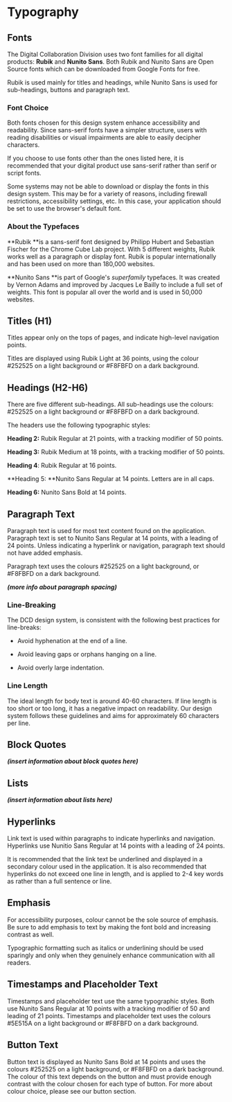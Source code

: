 # Typography

## Fonts

The Digital Collaboration Division uses two font families for all digital products: **Rubik** and **Nunito Sans**. Both Rubik and Nunito Sans are Open Source fonts which can be downloaded from Google Fonts for free.

Rubik is used mainly for titles and headings, while Nunito Sans is used for sub-headings, buttons and paragraph text.

### Font Choice

Both fonts chosen for this design system enhance accessibility and readability. Since sans-serif fonts have a simpler structure, users with reading disabilities or visual impairments are able to easily decipher characters.

If you choose to use fonts other than the ones listed here, it is recommended that your digital product use sans-serif rather than serif or script fonts.

Some systems may not be able to download or display the fonts in this design system. This may be for a variety of reasons, including firewall restrictions, accessibility settings, etc. In this case, your application should be set to use the browser's default font.

### About the Typefaces

**Rubik **is a sans-serif font designed by Philipp Hubert and Sebastian Fischer for the Chrome Cube Lab project. With 5 different weights, Rubik works well as a paragraph or display font. Rubik is popular internationally and has been used on more than 180,000 websites.

**Nunito Sans **is part of Google's _superfamily_ typefaces. It was created by Vernon Adams and improved by Jacques Le Bailly to include a full set of weights. This font is popular all over the world and is used in 50,000 websites.

## Titles \(H1\)

Titles appear only on the tops of pages, and indicate high-level navigation points.

Titles are displayed using Rubik Light at 36 points, using the colour \#252525 on a light background or \#F8FBFD on a dark background.

## Headings \(H2-H6\)

There are five different sub-headings.  All sub-headings use the colours: \#252525 on a light background or  \#F8FBFD on a dark background.

The headers use the following typographic styles:

**Heading 2:** Rubik Regular at 21 points, with a tracking modifier of 50 points.

**Heading 3:** Rubik Medium at 18 points, with a tracking modifier of 50 points.

**Heading 4**: Rubik Regular at 16 points.

**Heading 5: **Nunito Sans Regular at 14 points. Letters are in all caps.

**Heading 6:** Nunito Sans Bold at 14 points.

## Paragraph Text

Paragraph text is used for most text content found on the application. Paragraph text is set to Nunito Sans Regular at 14 points, with a leading of 24 points. Unless indicating a hyperlink or navigation, paragraph text should not have added emphasis.

Paragraph text uses the colours \#252525 on a light background, or \#F8FBFD on a dark background.

_**\(more info about paragraph spacing\)**_

### Line-Breaking

The DCD design system, is consistent with the following best practices for line-breaks:

* Avoid hyphenation at the end of a line.

* Avoid leaving gaps or orphans hanging on a line.

* Avoid overly large indentation.

### Line Length

The ideal length for body text is around 40-60 characters. If line length is too short or too long, it has a negative impact on readability. Our design system follows these guidelines and aims for approximately 60 characters per line.

## Block Quotes

_**\(insert information about block quotes here\)**_

## Lists

_**\(insert information about lists here\)**_

## Hyperlinks

Link text is used within paragraphs to indicate hyperlinks and navigation. Hyperlinks use Nunitio Sans Regular at 14 points with a leading of 24 points.

It is recommended that the link text be underlined and displayed in a secondary colour used in the application. It is also recommended that hyperlinks do not exceed one line in length, and is applied to 2-4 key words as rather than a full sentence or line.

## Emphasis

For accessibility purposes, colour cannot be the sole source of emphasis. Be sure to add emphasis to text by making the font bold and increasing contrast as well.

Typographic formatting such as italics or underlining should be used sparingly and only when they genuinely enhance communication with all readers.

## Timestamps and Placeholder Text

Timestamps and placeholder text use the same typographic styles. Both use Nunito Sans Regular at 10 points with a tracking modifier of 50 and leading of 21 points. Timestamps and placeholder text uses the colours \#5E515A on a light background or  \#F8FBFD on a dark background.

## Button Text

Button text is displayed as Nunito Sans Bold at 14 points and uses the colours \#252525 on a light background, or \#F8FBFD on a dark background. The colour of this text depends on the button and must provide enough contrast with the colour chosen for each type of button. For more about colour choice, please see our button section.

